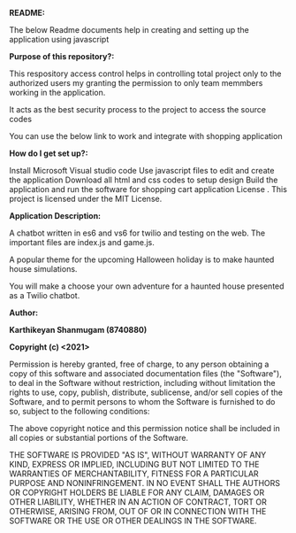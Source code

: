 **README:**

  The below Readme documents help in creating and setting up the application using javascript
  
**Purpose of this repository?:**

  This respository access control helps in controlling total project only to the authorized users my granting the permission to only team memmbers working in the application.

  It acts as the best security process to the project to access the source codes

  You can use the below link to work and integrate with shopping application
  
**How do I get set up?:**

  Install Microsoft Visual studio code Use javascript files to edit and create the application Download all html and css
  codes to setup design Build the application and run the software for shopping cart application License .
  This project is licensed under the MIT License.
  
**Application Description:**

  A chatbot written in es6 and vs6 for twilio and testing on the web. The important files are index.js and game.js.

  A popular theme for the upcoming Halloween holiday is to make haunted house simulations. 

  You will make a choose your own adventure for a haunted house presented as a Twilio chatbot. 
  
**Author:**

  **Karthikeyan Shanmugam (8740880)**

**Copyright (c) <2021> <copyright Karthikeyan Shanmugam>**

Permission is hereby granted, free of charge, to any person obtaining a copy of this software and associated documentation files (the "Software"), to deal in the Software without restriction, including without limitation the rights to use, copy, publish, distribute, sublicense, and/or sell copies of the Software, and to permit persons to whom the Software is furnished to do so, subject to the following conditions:

The above copyright notice and this permission notice shall be included in all copies or substantial portions of the Software.

THE SOFTWARE IS PROVIDED "AS IS", WITHOUT WARRANTY OF ANY KIND, EXPRESS OR IMPLIED, INCLUDING BUT NOT LIMITED TO THE WARRANTIES OF MERCHANTABILITY, FITNESS FOR A PARTICULAR PURPOSE AND NONINFRINGEMENT. IN NO EVENT SHALL THE AUTHORS OR COPYRIGHT HOLDERS BE LIABLE FOR ANY CLAIM, DAMAGES OR OTHER LIABILITY, WHETHER IN AN ACTION OF CONTRACT, TORT OR OTHERWISE, ARISING FROM, OUT OF OR IN CONNECTION WITH THE SOFTWARE OR THE USE OR OTHER DEALINGS IN THE SOFTWARE.

